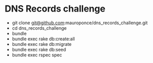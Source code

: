 # DNS Records challenge

* git clone git@github.com:mauroponce/dns_records_challenge.git
* cd dns_records_challenge
* bundle
* bundle exec rake db:create:all
* bundle exec rake db:migrate
* bundle exec rake db:seed
* bundle exec rspec spec
